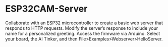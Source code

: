 # ESP32CAM-Server
Collaborate with an ESP32 microcontroller to create a basic web server that responds to HTTP requests. Modify the server’s response to include your name for a personalized greeting. Access the firmware via Arduino. Select your board, the AI Tinker, and then File>Examples>Webserver>HelloServer.
